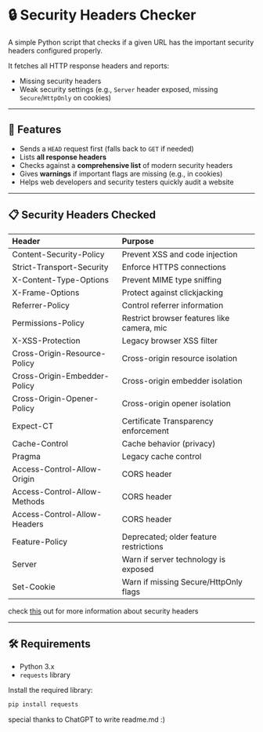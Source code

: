 # 🔒 Security Headers Checker

A simple Python script that checks if a given URL has the important security headers configured properly.

It fetches all HTTP response headers and reports:
- Missing security headers
- Weak security settings (e.g., `Server` header exposed, missing `Secure`/`HttpOnly` on cookies)

---

## 🚀 Features
- Sends a `HEAD` request first (falls back to `GET` if needed)
- Lists **all response headers**
- Checks against a **comprehensive list** of modern security headers
- Gives **warnings** if important flags are missing (e.g., in cookies)
- Helps web developers and security testers quickly audit a website

---

## 📋 Security Headers Checked

| Header | Purpose |
|:-------|:--------|
| Content-Security-Policy | Prevent XSS and code injection |
| Strict-Transport-Security | Enforce HTTPS connections |
| X-Content-Type-Options | Prevent MIME type sniffing |
| X-Frame-Options | Protect against clickjacking |
| Referrer-Policy | Control referrer information |
| Permissions-Policy | Restrict browser features like camera, mic |
| X-XSS-Protection | Legacy browser XSS filter |
| Cross-Origin-Resource-Policy | Cross-origin resource isolation |
| Cross-Origin-Embedder-Policy | Cross-origin embedder isolation |
| Cross-Origin-Opener-Policy | Cross-origin opener isolation |
| Expect-CT | Certificate Transparency enforcement |
| Cache-Control | Cache behavior (privacy) |
| Pragma | Legacy cache control |
| Access-Control-Allow-Origin | CORS header |
| Access-Control-Allow-Methods | CORS header |
| Access-Control-Allow-Headers | CORS header |
| Feature-Policy | Deprecated; older feature restrictions |
| Server | Warn if server technology is exposed |
| Set-Cookie | Warn if missing Secure/HttpOnly flags |

check [this](https://cheatsheetseries.owasp.org/cheatsheets/HTTP_Headers_Cheat_Sheet.html) out for more information about security headers

---

## 🛠️ Requirements

- Python 3.x
- `requests` library

Install the required library:
```bash
pip install requests
```
special thanks to ChatGPT to write readme.md :)
